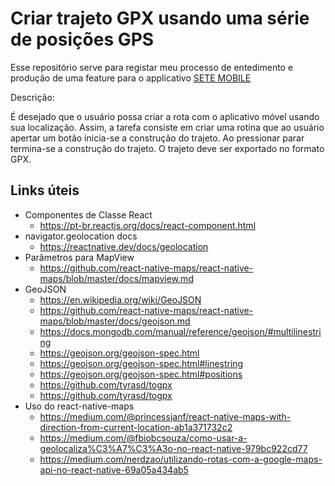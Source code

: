 # Criar trajeto GPX usando uma série de posições GPS

Esse repositório serve para registar meu processo de entedimento e produção de uma feature para o applicativo [SETE MOBILE](https://github.com/marcosroriz/sete-mobile)

Descrição: 

É desejado que o usuário possa criar a rota com o aplicativo móvel usando sua localização. Assim, a tarefa consiste em criar uma rotina que ao usuário apertar um botão inicia-se a construção do trajeto. Ao pressionar parar termina-se a construção do trajeto. O trajeto deve ser exportado no formato GPX.

## Links úteis
 - Componentes de Classe React
   - https://pt-br.reactjs.org/docs/react-component.html
 - navigator.geolocation docs
   - https://reactnative.dev/docs/geolocation
 - Parâmetros para MapView
   - https://github.com/react-native-maps/react-native-maps/blob/master/docs/mapview.md
 - GeoJSON
   - https://en.wikipedia.org/wiki/GeoJSON
   - https://github.com/react-native-maps/react-native-maps/blob/master/docs/geojson.md
   - https://docs.mongodb.com/manual/reference/geojson/#multilinestring
   - https://geojson.org/geojson-spec.html
   - https://geojson.org/geojson-spec.html#linestring
   - https://geojson.org/geojson-spec.html#positions
   - https://github.com/tyrasd/togpx
   - https://github.com/tyrasd/togpx
 - Uso do react-native-maps
   - https://medium.com/@princessjanf/react-native-maps-with-direction-from-current-location-ab1a371732c2
   - https://medium.com/@fbiobcsouza/como-usar-a-geolocaliza%C3%A7%C3%A3o-no-react-native-979bc922cd77
   - https://medium.com/nerdzao/utilizando-rotas-com-a-google-maps-api-no-react-native-69a05a434ab5

